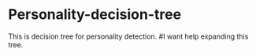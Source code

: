 # Personality-decision-tree

This is decision tree for personality detection.
#I want help expanding this tree.
 
